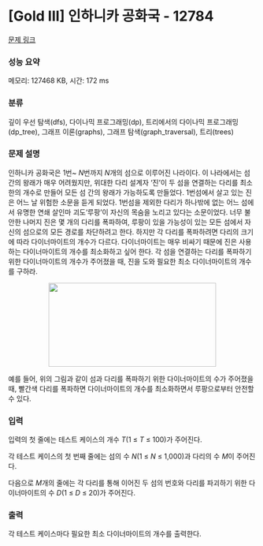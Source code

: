 # [Gold III] 인하니카 공화국 - 12784 

[문제 링크](https://www.acmicpc.net/problem/12784) 

### 성능 요약

메모리: 127468 KB, 시간: 172 ms

### 분류

깊이 우선 탐색(dfs), 다이나믹 프로그래밍(dp), 트리에서의 다이나믹 프로그래밍(dp_tree), 그래프 이론(graphs), 그래프 탐색(graph_traversal), 트리(trees)

### 문제 설명

<p>인하니카 공화국은 1번~ <em>N</em>번까지 <em>N</em>개의 섬으로 이루어진 나라이다. 이 나라에서는 섬 간의 왕래가 매우 어려웠지만, 위대한 다리 설계자 ‘진’이 두 섬을 연결하는 다리를 최소한의 개수로 만들어 모든 섬 간의 왕래가 가능하도록 만들었다. 1번섬에서 살고 있는 진은 어느 날 위험한 소문을 듣게 되었다. 1번섬을 제외한 다리가 하나밖에 없는 어느 섬에서 유명한 연쇄 살인마 괴도‘루팡’이 자신의 목숨을 노리고 있다는 소문이었다. 너무 불안한 나머지 진은 몇 개의 다리를 폭파하여, 루팡이 있을 가능성이 있는 모든 섬에서 자신의 섬으로의 모든 경로를 차단하려고 한다. 하지만 각 다리를 폭파하려면 다리의 크기에 따라 다이너마이트의 개수가 다르다. 다이너마이트는 매우 비싸기 때문에 진은 사용하는 다이너마이트의 개수를 최소화하고 싶어 한다. 각 섬을 연결하는 다리를 폭파하기 위한 다이너마이트의 개수가 주어졌을 때, 진을 도와 필요한 최소 다이너마이트의 개수를 구하라.</p>

<p style="text-align:center"><img alt="" src="https://onlinejudgeimages.s3-ap-northeast-1.amazonaws.com/problem/12784/1.png" style="height:170px; width:340px"></p>

<p>예를 들어, 위의 그림과 같이 섬과 다리를 폭파하기 위한 다이너마이트의 수가 주어졌을 때, 빨간색 다리를 폭파하면 다이너마이트의 개수를 최소화하면서 루팡으로부터 안전할 수 있다.</p>

### 입력 

 <p>입력의 첫 줄에는 테스트 케이스의 개수 <em>T</em>(1 ≤ <em>T</em> ≤ 100)가 주어진다.</p>

<p>각 테스트 케이스의 첫 번째 줄에는 섬의 수 <em>N</em>(1 ≤ <em>N</em> ≤ 1,000)과 다리의 수 <em>M</em>이 주어진다.</p>

<p>다음으로 <em>M</em>개의 줄에는 각 다리를 통해 이어진 두 섬의 번호와 다리를 파괴하기 위한 다이너마이트의 수 <em>D</em>(1 ≤ <em>D</em> ≤ 20)가 주어진다.</p>

### 출력 

 <p>각 테스트 케이스마다 필요한 최소 다이너마이트의 개수를 출력한다.</p>

